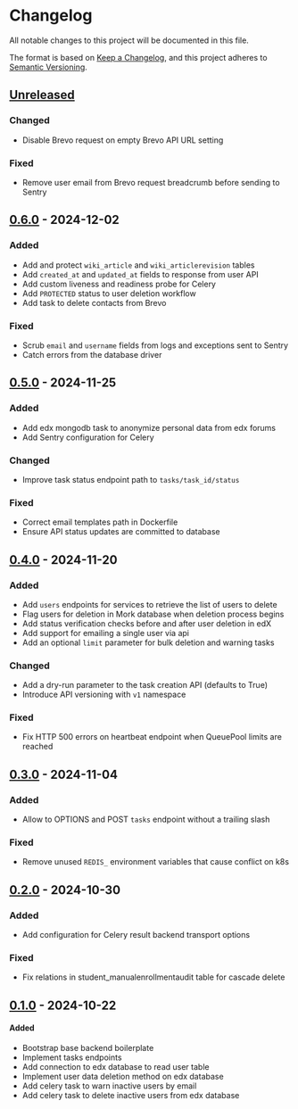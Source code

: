 # Changelog

All notable changes to this project will be documented in this file.

The format is based on [Keep a Changelog](https://keepachangelog.com/en/1.0.0/),
and this project adheres to
[Semantic Versioning](https://semver.org/spec/v2.0.0.html).

## [Unreleased]

### Changed

- Disable Brevo request on empty Brevo API URL setting

### Fixed

- Remove user email from Brevo request breadcrumb before sending to Sentry

## [0.6.0] - 2024-12-02

### Added

- Add and protect `wiki_article` and `wiki_articlerevision` tables
- Add `created_at` and `updated_at` fields to response from user API
- Add custom liveness and readiness probe for Celery
- Add `PROTECTED` status to user deletion workflow
- Add task to delete contacts from Brevo

### Fixed

- Scrub `email` and `username` fields from logs and exceptions sent to Sentry
- Catch errors from the database driver

## [0.5.0] - 2024-11-25

### Added

- Add edx mongodb task to anonymize personal data from edx forums
- Add Sentry configuration for Celery

### Changed

- Improve task status endpoint path to `tasks/task_id/status`

### Fixed

- Correct email templates path in Dockerfile
- Ensure API status updates are committed to database

## [0.4.0] - 2024-11-20

### Added

- Add `users` endpoints for services to retrieve the list of users to delete
- Flag users for deletion in Mork database when deletion process begins
- Add status verification checks before and after user deletion in edX
- Add support for emailing a single user via api
- Add an optional `limit` parameter for bulk deletion and warning tasks

### Changed

- Add a dry-run parameter to the task creation API (defaults to True)
- Introduce API versioning with `v1` namespace

### Fixed

- Fix HTTP 500 errors on heartbeat endpoint when QueuePool limits are reached

## [0.3.0] - 2024-11-04

### Added

- Allow to OPTIONS and POST `tasks` endpoint without a trailing slash

### Fixed

- Remove unused `REDIS_` environment variables that cause conflict on k8s

## [0.2.0] - 2024-10-30

### Added

- Add configuration for Celery result backend transport options

### Fixed

- Fix relations in student_manualenrollmentaudit table for cascade delete

## [0.1.0] - 2024-10-22

#### Added

- Bootstrap base backend boilerplate
- Implement tasks endpoints
- Add connection to edx database to read user table
- Implement user data deletion method on edx database
- Add celery task to warn inactive users by email
- Add celery task to delete inactive users from edx database

[unreleased]: https://github.com/openfun/mork/compare/v0.6.0...main
[0.6.0]: https://github.com/openfun/mork/compare/v0.5.0...v0.6.0
[0.5.0]: https://github.com/openfun/mork/compare/v0.4.0...v0.5.0
[0.4.0]: https://github.com/openfun/mork/compare/v0.3.0...v0.4.0
[0.3.0]: https://github.com/openfun/mork/compare/v0.2.0...v0.3.0
[0.2.0]: https://github.com/openfun/mork/compare/v0.1.0...v0.2.0
[0.1.0]: https://github.com/openfun/mork/compare/1e60ac8...v0.1.0
